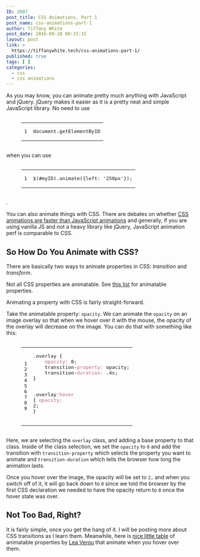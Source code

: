 ```yaml
---
ID: 2007
post_title: CSS Animations, Part 1
post_name: css-animations-part-1
author: Tiffany White
post_date: 2016-09-20 00:15:15
layout: post
link: >
  https://tiffanywhite.tech/css-animations-part-1/
published: true
tags: [ ]
categories:
  - css
  - css animations
---
```

<p>As you may know, you can animate pretty much anything with JavaScript and jQuery. jQuery makes it easier as it is a pretty neat and simple JavaScript library. No need to use</p>
<figure class="highlight"><pre><code class="language-ruby" data-lang="ruby"><table style="border-spacing: 0"><tbody><tr><td class="gutter gl" style="text-align: right"><pre class="lineno">1</pre></td><td class="code"><pre><span class="n">document</span><span class="p">.</span><span class="nf">getElementByID</span><span class="w">
</span></pre></td></tr></tbody></table></code></pre></figure>
<p>when you can use</p>
<figure class="highlight"><pre><code class="language-ruby" data-lang="ruby"><table style="border-spacing: 0"><tbody><tr><td class="gutter gl" style="text-align: right"><pre class="lineno">1</pre></td><td class="code"><pre><span class="err">$</span><span class="p">(</span><span class="c1">#myID).animate({left: '250px'});</span><span class="w">
</span></pre></td></tr></tbody></table></code></pre></figure>
<p>.</p>

<p>You can also animate things with CSS. There are debates on whether <a href="https://davidwalsh.name/css-js-animation">CSS animations are faster than JavaScript animations</a> and generally, if you are using vanilla JS and not a heavy library like jQuery, JavaScript animation perf is comparable to CSS.</p>

<h2 id="so-how-do-you-animate-with-css">So How Do You Animate with CSS?</h2>

<p>There are basically two ways to animate properties in CSS: <em>transition</em> and <em>transform</em>.</p>

<p>Not all CSS properties are animatable. See <a href="https://developer.mozilla.org/en-US/docs/Web/CSS/CSS_animated_properties">this list</a> for animatable properties.</p>

<p>Animating a property with CSS is fairly straight-forward.</p>

<p>Take the animatable property: <code class="highlighter-rouge">opacity</code>. We can animate the <code class="highlighter-rouge">opacity</code> on an image overlay so that when we hover over it with the mouse, the opacity of the overlay will decrease on the image. You can do that with something like this:</p>

<figure class="highlight"><pre><code class="language-ruby" data-lang="ruby"><table style="border-spacing: 0"><tbody><tr><td class="gutter gl" style="text-align: right"><pre class="lineno">1
2
3
4
5
6
7
8
9</pre></td><td class="code"><pre><span class="p">.</span><span class="nf">overlay</span> <span class="p">{</span>
	<span class="ss">opacity: </span><span class="mi">0</span><span class="p">;</span>
	<span class="n">transition</span><span class="o">-</span><span class="ss">property: </span><span class="n">opacity</span><span class="p">;</span>
	<span class="n">transition</span><span class="o">-</span><span class="ss">duration: </span><span class="o">.</span><span class="mi">4</span><span class="n">s</span><span class="p">;</span>
<span class="p">}</span>

<span class="p">.</span><span class="nf">overlay</span><span class="ss">:hover</span> <span class="p">{</span>
	<span class="ss">opacity: </span><span class="mi">2</span><span class="p">;</span>
<span class="p">}</span><span class="w">
</span></pre></td></tr></tbody></table></code></pre></figure>

<p>Here, we are selecting the <code class="highlighter-rouge">overlay</code> class, and adding a base property to that class. Inside of the class selection, we set the <code class="highlighter-rouge">opacity</code> to <code class="highlighter-rouge">0</code> and add the transition with <code class="highlighter-rouge">transition-property</code> which selects the property you want to animate and <code class="highlighter-rouge">transition-duration</code> which tells the browser how long the animation lasts.</p>

<p>Once you hover over the image, the opacity will be set to <code class="highlighter-rouge">2,</code> and when you switch off of it, it will go back down to <code class="highlighter-rouge">0</code> since we told the browser by the first CSS declaration we needed to have the opacity return to <code class="highlighter-rouge">0</code> once the hover state was over.</p>

<h2 id="not-too-bad-right">Not Too Bad, Right?</h2>

<p>It is fairly simple, once you get the hang of it. I will be posting more about CSS transitions as I learn them. Meanwhile, here is <a href="http://leaverou.github.io/animatable/">nice little table</a> of animatable properties by <a href="http://lea.verou.me/">Lea Verou</a> that animate when you hover over them.</p>